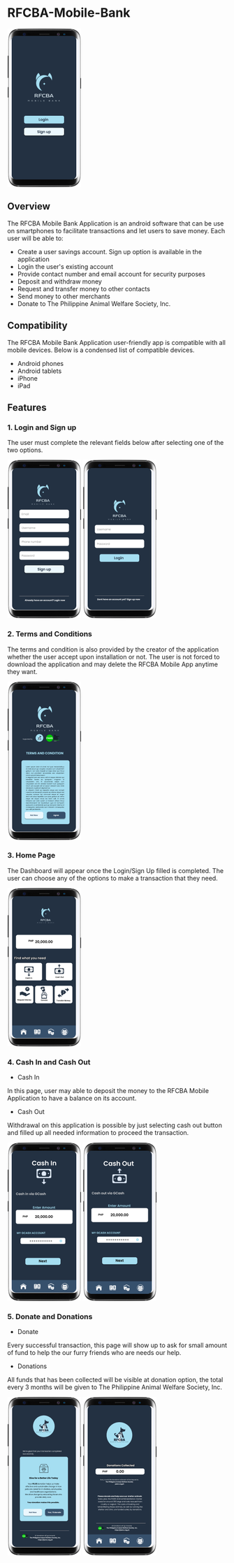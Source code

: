 # RFCBA-Mobile-Bank

![Main](app/src/main/res/user-manual/login1.png)

## Overview
The RFCBA Mobile Bank Application is an android software that can be use on smartphones to facilitate transactions and let users to save money. 
Each user will be able to:

* Create a user savings account. Sign up option is available in the application
* Login the user's existing account
* Provide contact number and email account for security purposes
* Deposit and withdraw money
* Request and transfer money to other contacts
* Send money to other merchants
* Donate to The Philippine Animal Welfare Society, Inc. 

## Compatibility
The RFCBA Mobile Bank Application  user-friendly app is compatible with all mobile devices. Below is a condensed list of compatible devices. 
* Android phones
* Android tablets
* iPhone
* iPad

## Features
### 1. Login and Sign up
The user must complete the relevant fields below after selecting one of the two options.

![Main](app/src/main/res/user-manual/sign-up1.png) ![Main](app/src/main/res/user-manual/login-page1.png)

### 2. Terms and Conditions
The terms and condition is also provided by the creator of the application whether the user accept upon installation or not. The user is not forced to download the application and may delete the RFCBA Mobile App anytime they want.

![Main](app/src/main/res/user-manual/terms1.png)

### 3. Home Page
The Dashboard will appear once the Login/Sign Up filled is completed. 
The user can choose any of the options to make a transaction that they need. 

![Main](app/src/main/res/user-manual/homepage1.png)

### 4. Cash In and Cash Out
* Cash In

In this page, user may able to deposit the money to the RFCBA Mobile Application to have a balance on its account.

* Cash Out

Withdrawal on this application is possible by just selecting cash out button and filled up all needed information to proceed the transaction.

![Main](app/src/main/res/user-manual/cashin1.png) ![Main](app/src/main/res/user-manual/cashout2.png)

### 5. Donate and Donations
* Donate

Every successful transaction, this page will show up to ask for small amount of fund to help the our furry friends who are needs our help.

* Donations

All funds that has been collected will be visible at donation option, the total every 3 months will be given to The Philippine Animal Welfare Society, Inc.

![Main](app/src/main/res/user-manual/donate1.png) ![Main](app/src/main/res/user-manual/donations1.png)




